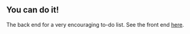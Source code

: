 ## You can do it!

The back end for a very encouraging to-do list. See the front end [here](https://github.com/josh-frank/youcandoit-front).
